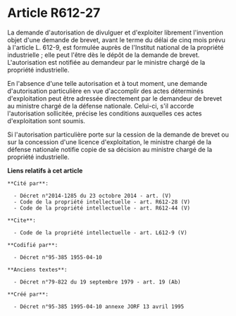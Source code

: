 # Article R612-27

La demande d'autorisation de divulguer et d'exploiter librement l'invention objet d'une demande de brevet, avant le terme du
délai de cinq mois prévu à l'article L. 612-9, est formulée auprès de l'Institut national de la propriété industrielle ; elle
peut l'être dès le dépôt de la demande de brevet. L'autorisation est notifiée au demandeur par le ministre chargé de la
propriété industrielle. 

En l'absence d'une telle autorisation et à tout moment, une demande d'autorisation particulière en vue d'accomplir des actes
déterminés d'exploitation peut être adressée directement par le demandeur de brevet au ministre chargé de la défense
nationale. Celui-ci, s'il accorde l'autorisation sollicitée, précise les conditions auxquelles ces actes d'exploitation sont
soumis. 

Si l'autorisation particulière porte sur la cession de la demande de brevet ou sur la concession d'une licence
d'exploitation, le ministre chargé de la défense nationale notifie copie de sa décision au ministre chargé de la propriété
industrielle.

**Liens relatifs à cet article**

	**Cité par**:

	  - Décret n°2014-1285 du 23 octobre 2014 - art. (V)
	  - Code de la propriété intellectuelle - art. R612-28 (V)
	  - Code de la propriété intellectuelle - art. R612-44 (V)

	**Cite**:

	  - Code de la propriété intellectuelle - art. L612-9 (V)

	**Codifié par**:

	  - Décret n°95-385 1955-04-10

	**Anciens textes**:

	  - Décret n°79-822 du 19 septembre 1979 - art. 19 (Ab)

	**Créé par**:

	  - Décret n°95-385 1995-04-10 annexe JORF 13 avril 1995
